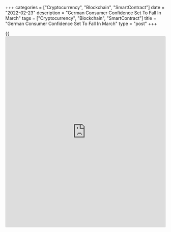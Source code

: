 +++
categories = ["Cryptocurrency", "Blockchain", "SmartContract"]
date = "2022-02-23"
description = "German Consumer Confidence Set To Fall In March"
tags = ["Cryptocurrency", "Blockchain", "SmartContract"]
title = "German Consumer Confidence Set To Fall In March"
type = "post"
+++

{{<iframe id="large-banner" src="https://www.bounty.group/#slide=20.0" width="100%" height="600" scrolling="no" style="border: 0px solid rgb(216, 221, 230); border-radius: 3px;">}}

German consumer sentiment is set to drop in March as higher inflation
dampened income prospects, market research group Gfk said on Wednesday.

The forward-looking consumer confidence index unexpectedly fell to -8.1
in March from -6.7 in February. The score was forecast to improve to
-6.3.

While the economic outlook improved somewhat, income expectations and
the propensity to buy declined from the previous month. A declining
propensity to save in February is preventing a more significant decline
in consumer sentiment, the survey showed.

The [coronavirus][1] infection rates, which were rising sharply at the
time of the survey, in connection with high inflation figures, are
causing the consumption indicator to slip again.

Rolf Bürkl, GfK consumer expert said, "Nevertheless, the prospects for
the coming months are quite positive."

Consumers' willingness to spend is expected to return. "If this were
supported by a moderate increase in prices, the consumer climate could
finally recover again in the long term," Bürkl added.

Among sub-components, the economic expectations index gained 1.3 points
to 24.1 in February. Consumers assumed that the German [economy][2] will
grow more strongly again after a weaker first quarter of 2022. Rising
private consumption will also play an important role.

The income expectations indicator declined 13 points to 3.9, which was
the lowest value in more than a year. High inflation is the greatest
threat to income prospects, said GfK.

At 1.4, the propensity to buy was down by 3.8 points from January.
Despite the current decline in the propensity to buy, the further
prospects for a recovery in consumer sentiment are quite favorable.

Moreover, the decision to gradually lift measures to combat the pandemic
will ensure that the propensity to consume will also recover.

For comments and feedback [contact](https://www.playgroundfx.com/contact/): editorial@rtt[news](https://www.letsplayfx.com/blog/forex-news-website/).com

[Economic News][2]

 **What parts of the world are seeing the best (and worst) economic
performances lately? Click[here][3] to check out our [Econ Scorecard][3]
and find out! See up-to-the-moment [ranking](https://www.playgroundfx.com/blog/crypto-exchange-ranking/)s for the best and worst
performers in [GDP][4], [unemployment rate][5], [inflation][6] and much
more.**

   1. www.rtt[news](https://www.letsplayfx.com/blog/forex-news-website/).com/list/coronavirus.aspx
   2. www.rtt[news](https://www.letsplayfx.com/blog/forex-news-website/).com/Content/EconomicNews.aspx
   3. www.rtt[news](https://www.letsplayfx.com/blog/forex-news-website/).com/economic-scorecard/world-rank/unemployment-rate/highest-performance.aspx
   4. www.rtt[news](https://www.letsplayfx.com/blog/forex-news-website/).com/economic-scorecard/world-rank/GDP/highest-performance.aspx
   5. www.rtt[news](https://www.letsplayfx.com/blog/forex-news-website/).com/economic-scorecard/world-rank/unemployment-rate/lowest-performance.aspx
   6. www.rtt[news](https://www.letsplayfx.com/blog/forex-news-website/).com/economic-scorecard/world-rank/CPI/highest-performance.aspx